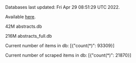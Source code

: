 Databases last updated: Fri Apr 29 08:51:29 UTC 2022. 

Available [here](https://github.com/cbeauhilton/ash-db/releases).


42M	abstracts.db

216M	abstracts_full.db

Current number of items in db:
[{"count(*)": 93309}]

Current number of scraped items in db:
[{"count(*)": 21870}]
